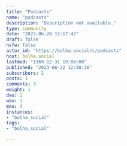 ```yaml
---
title: "Podcasts" 
name: "podcasts"
description: "Description not available."
type: community
date: "2023-06-28 15:17:42"
draft: false
nsfw: false
actor_id: "https://bolha.social/c/podcasts"
host: bolha.social
lastmod: "1969-12-31 19:00:00"
published: "2023-06-22 12:50:36"
subscribers: 2
posts: 1
comments: 3
weight: 1
dau: 1
wau: 3
mau: 3
instances:
- "bolha_social"
tags: 
- "bolha_social"

---
```


